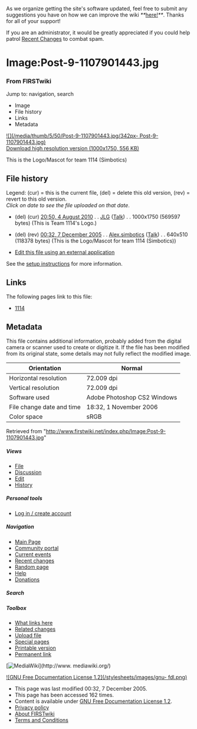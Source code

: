 As we organize getting the site's software updated, feel free to submit any
suggestions you have on how we can improve the wiki
_**_[here!](/index.php/User:Hallry/Suggestions "User:Hallry/Suggestions"
)_**_. Thanks for all of your support!

If you are an administrator, it would be greatly appreciated if you could help
patrol [Recent Changes](/index.php/Special:Recentchanges
"Special:Recentchanges" ) to combat spam.

# Image:Post-9-1107901443.jpg

### From FIRSTwiki

Jump to: navigation, search

  * Image
  * File history
  * Links
  * Metadata

[![](/media/thumb/5/50/Post-9-1107901443.jpg/342px-
Post-9-1107901443.jpg)](/media/5/50/Post-9-1107901443.jpg)  
[Download high resolution version (1000x1750, 556
KB)](/media/5/50/Post-9-1107901443.jpg)

This is the Logo/Mascot for team 1114 (Simbotics)

## File history

Legend: (cur) = this is the current file, (del) = delete this old version,
(rev) = revert to this old version.  
_Click on date to see the file uploaded on that date_.

  * (del) (cur) [20:50, 4 August 2010](/media/5/50/Post-9-1107901443.jpg "/media/5/50/Post-9-1107901443.jpg" ) . . [JLG](/index.php?title=User:JLG&action=edit "User:JLG" ) ([Talk](/index.php?title=User_talk:JLG&action=edit "User talk:JLG" )) . . 1000x1750 (569597 bytes) (This is Team 1114's Logo.)
  * (del) (rev) [00:32, 7 December 2005](/media/archive/5/50/20100804205001%21Post-9-1107901443.jpg "/media/archive/5/50/20100804205001!Post-9-1107901443.jpg" ) . . [Alex.simbotics](/index.php?title=User:Alex.simbotics&action=edit "User:Alex.simbotics" ) ([Talk](/index.php?title=User_talk:Alex.simbotics&action=edit "User talk:Alex.simbotics" )) . . 640x510 (118378 bytes) (This is the Logo/Mascot for team 1114 (Simbotics))
  

  * [Edit this file using an external application](/index.php?title=Image:Post-9-1107901443.jpg&action=edit&externaledit=true&mode=file "Image:Post-9-1107901443.jpg" )

See the [setup
instructions](http://meta.wikimedia.org/wiki/Help:External_editors
"http://meta.wikimedia.org/wiki/Help:External_editors" ) for more information.

## Links

The following pages link to this file:

  * [1114](/index.php/1114 "1114" )

## Metadata

This file contains additional information, probably added from the digital
camera or scanner used to create or digitize it. If the file has been modified
from its original state, some details may not fully reflect the modified
image.

Orientation |  Normal  
---|---  
Horizontal resolution |  72.009 dpi  
Vertical resolution |  72.009 dpi  
Software used |  Adobe Photoshop CS2 Windows  
File change date and time |  18:32, 1 November 2006  
Color space |  sRGB  
  
Retrieved from
"<http://www.firstwiki.net/index.php/Image:Post-9-1107901443.jpg>"

##### Views

  * [File](/index.php/Image:Post-9-1107901443.jpg)
  * [Discussion](/index.php?title=Image_talk:Post-9-1107901443.jpg&action=edit)
  * [Edit](/index.php?title=Image:Post-9-1107901443.jpg&action=edit)
  * [History](/index.php?title=Image:Post-9-1107901443.jpg&action=history)

##### Personal tools

  * [Log in / create account](/index.php?title=Special:Userlogin&returnto=Image:Post-9-1107901443.jpg)

[](/index.php/Main_Page "Main Page" )

##### Navigation

  * [Main Page](/index.php/Main_Page)
  * [Community portal](/index.php/FIRSTwiki:Community_portal)
  * [Current events](/index.php/Current_events)
  * [Recent changes](/index.php/Special:Recentchanges)
  * [Random page](/index.php/Special:Random)
  * [Help](/index.php/FIRSTwiki:Help)
  * [Donations](/index.php/FIRSTwiki:Site_support)

##### Search



##### Toolbox

  * [What links here](/index.php/Special:Whatlinkshere/Image:Post-9-1107901443.jpg)
  * [Related changes](/index.php/Special:Recentchangeslinked/Image:Post-9-1107901443.jpg)
  * [Upload file](/index.php/Special:Upload)
  * [Special pages](/index.php/Special:Specialpages)
  * [Printable version](/index.php?title=Image:Post-9-1107901443.jpg&printable=yes)
  * [Permanent link](/index.php?title=Image:Post-9-1107901443.jpg&oldid=40802)

[![MediaWiki](/skins/common/images/poweredby_mediawiki_88x31.png)](http://www.
mediawiki.org/)

[![GNU Free Documentation License 1.2](/stylesheets/images/gnu-
fdl.png)](http://www.gnu.org/copyleft/fdl.html)

  * This page was last modified 00:32, 7 December 2005.
  * This page has been accessed 162 times.
  * Content is available under [GNU Free Documentation License 1.2](http://www.gnu.org/copyleft/fdl.html "http://www.gnu.org/copyleft/fdl.html" ).
  * [Privacy policy](/index.php/FIRSTwiki:Privacy_policy "FIRSTwiki:Privacy policy" )
  * [About FIRSTwiki](/index.php/FIRSTwiki:About "FIRSTwiki:About" )
  * [Terms and Conditions](/index.php/FIRSTwiki:Terms_and_conditions "FIRSTwiki:Terms and conditions" )

